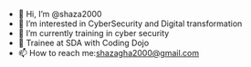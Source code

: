 - 👋 Hi, I’m @shaza2000
- 👀 I’m interested in CyberSecurity and Digital transformation
- 🌱 I’m currently training in cyber security
- 💞️ Trainee at SDA with Coding Dojo
- 📫 How to reach me:shazagha2000@gmail.com

<!---
shaza2000/shaza2000 is a ✨ special ✨ repository because its `README.md` (this file) appears on your GitHub profile.
You can click the Preview link to take a look at your changes.
--->
